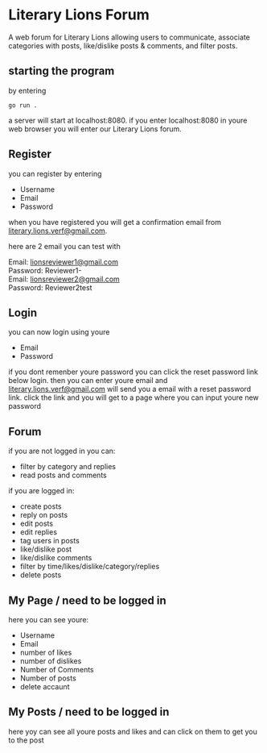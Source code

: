 # Literary Lions Forum

A web forum for Literary Lions allowing users to communicate, associate categories with posts, like/dislike posts & comments, and filter posts.


## starting the program

by entering 
```
go run .
```

a server will start at localhost:8080.
if you enter localhost:8080 in youre web browser you will enter our Literary Lions forum.

## Register

you can register by entering 
- Username
- Email
- Password
  
when you have registered you will get a confirmation email from literary.lions.verf@gmail.com.

here are 2 email you can test with

Email: lionsreviewer1@gmail.com \
Password: Reviewer1- \
Email: lionsreviewer2@gmail.com  
Password: Reviewer2test

## Login

you can now login using youre

- Email
- Password

if you dont remenber youre password you can click the reset password link below login.
then you can enter youre email and literary.lions.verf@gmail.com will send you a email with a reset password link.
click the link and you will get to a page where you can input youre new password


## Forum

if you are not logged in you can:
- filter by category and replies
- read posts and comments 

if you are logged in:
- create posts
- reply on posts
- edit posts
- edit replies
- tag users in posts
- like/dislike post
- like/dislike comments
- filter by time/likes/dislike/category/replies
- delete posts

## My Page / need to be logged in

here you can see youre:
- Username
- Email
- number of likes
- number of dislikes
- Number of Comments
- Number of posts
- delete accaunt

## My Posts / need to be logged in

here yoy can see all youre posts and likes and can click on them to get you to the post

